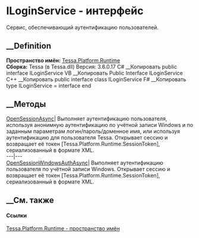 # ILoginService - интерфейс
Сервис, обеспечивающий аутентификацию пользователей.
## __Definition
 **Пространство имён:** [Tessa.Platform.Runtime](N_Tessa_Platform_Runtime.htm)  
 **Сборка:** Tessa (в Tessa.dll) Версия: 3.6.0.17
C# __Копировать
     public interface ILoginService
VB __Копировать
     Public Interface ILoginService
C++ __Копировать
     public interface class ILoginService
F# __Копировать
     type ILoginService = interface end
##  __Методы
[OpenSessionAsync](M_Tessa_Platform_Runtime_ILoginService_OpenSessionAsync.htm)|
Выполняет аутентификацию пользователя, используя анонимную аутентификацию по
учётной записи Windows и по заданным параметрам логин/пароль/доменное имя, или
используя аутентификацию для пользователя Tessa. Открывает сессию и возвращает
её токен [Tessa.Platform.Runtime.SessionToken], сериализованный в формате XML.  
---|---  
[OpenSessionWindowsAuthAsync](M_Tessa_Platform_Runtime_ILoginService_OpenSessionWindowsAuthAsync.htm)|
Выполняет аутентификацию пользователя по учётной записи Windows. Открывает
сессию и возвращает её токен [Tessa.Platform.Runtime.SessionToken],
сериализованный в формате XML.  
## __См. также
#### Ссылки
[Tessa.Platform.Runtime - пространство имён](N_Tessa_Platform_Runtime.htm)
